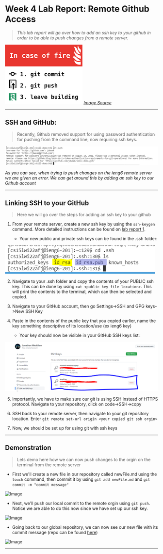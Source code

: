 # Week 4 Lab Report: Remote Github Access

> *This lab report will go over how to add an ssh key to your github in order to
> be able to push changes from a remote server.*

![Image](images/gitfirememe.png)
*[Image Source](htt/s://github.com/hendrixroa/in-case-of-fire/blob/master/README.md)*

---

## SSH and GitHub: 
> Recently, Github removed support for using password authentication for pushing
> from the command line, now requiring ssh keys.

![Image](images/giterror.PNG)

*As you can see, when trying to push changes on the ieng6 remote server we are
given an error. We can get around this by adding an ssh key to our Github
account*

---

## Linking SSH to your GitHub
> Here we will go over the steps for adding an ssh key to your github

1. From your remote server, create a new ssh key by using the ```ssh-keygen```
   command. More detailed instructions can be found on [lab report
   1](https://jdweak.github.io/cse15l-lab-reports/lab-report-1-week-2.html).
   
   * Your new public and private ssh keys can be found in the .ssh folder:

![Image](images/sshremotefilelocation.png)
   
2. Navigate to your .ssh folder and copy the contents of your PUBLIC ssh key.
   This can be done by using ```cat <public key file location>```. This will
   print the contents to the terminal, which can then be selected and copied.

3. Navigate to your GitHub account, then go Settings->SSH and GPG keys->New SSH
   Key

4. Paste in the contents of the public key that you copied earlier, name the key
   something descriptive of its location/use (ex ieng6 key)

    * Your key should now be visible in your GitHub SSH keys list:

![Image](images/githubsshkeys.PNG)

5. Importantly, we have to make sure our git is using SSH instead of HTTPS
   protocol. Navigate to your repository, click on code->SSH->copy

6. SSH back to your remote server, then navigate to your git repository
   location. Enter ```git remote set-url origin <your copied git ssh orgin>```

7. Now, we should be set up for using git with ssh keys

---

## Demonstration
> Lets demo here how we can now push changes to the orgin on the terminal from
> the remote server

* First we'll create a new file in our repository called newFile.md using the
  ```touch``` command, then commit it by using ```git add newFile.md``` and
  ```git commit -m "commit message"```

![Image](images/gitcreatecommit.PNG)

* Next, we'll push our local commit to the remote orgin using ```git push```.
  Notice we are able to do this now since we have set up our ssh key.

![Image](images/gitgoodpush.PNG)

* Going back to our global repository, we can now see our new file with its
  commit message (repo can be found [here](https://github.com/jdweak/skill-demo))

![Image](images/gitnewfileinrepo.PNG)

---






